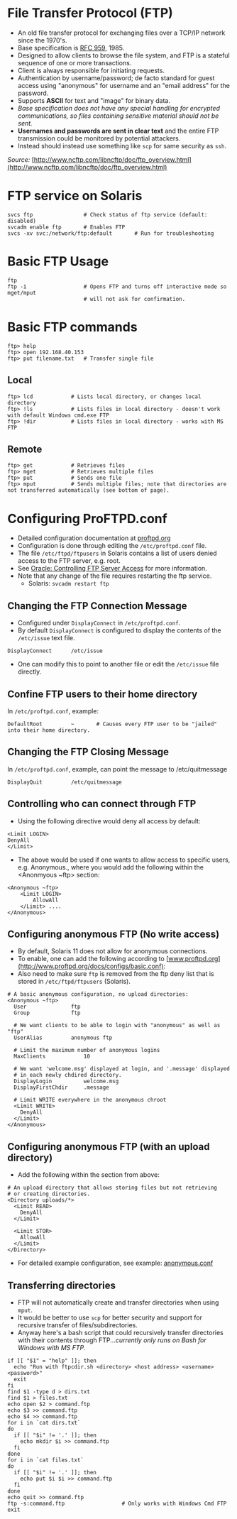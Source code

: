 # File Transfer Protocol (FTP)

- An old file transfer protocol for exchanging files over a TCP/IP network since the 1970's.
- Base specification is [RFC 959](http://www.ncftp.com/ncftp/rfc959.html), 1985.
- Designed to allow clients to browse the file system, and FTP is a stateful sequence of one or more transactions.
- Client is always responsible for initiating requests.
- Authentication by username/password; de facto standard for guest access using "anonymous" for username and an "email address" for the password.
- Supports **ASCII** for text and "image" for binary data.
- *Base specification does not have any special handling for encrypted communications, so files containing sensitive material should not be sent.*
- **Usernames and passwords are sent in clear text** and the entire FTP transmission could be monitored by potential attackers.
- Instead should instead use something like `scp` for same security as `ssh`.

*Source:* [http://www.ncftp.com/libncftp/doc/ftp_overview.html](http://www.ncftp.com/libncftp/doc/ftp_overview.html)


# FTP service on Solaris

```
svcs ftp                # Check status of ftp service (default: disabled)
svcadm enable ftp       # Enables FTP
svcs -xv svc:/network/ftp:default       # Run for troubleshooting
```

# Basic FTP Usage

```
ftp
ftp -i                  # Opens FTP and turns off interactive mode so mget/mput
                        # will not ask for confirmation.
```

# Basic FTP commands

```
ftp> help
ftp> open 192.168.40.153
ftp> put filename.txt   # Transfer single file
```

## Local

```
ftp> lcd            # Lists local directory, or changes local directory
ftp> !ls            # Lists files in local directory - doesn't work with default Windows cmd.exe FTP
ftp> !dir           # Lists files in local directory - works with MS FTP
```

## Remote

```
ftp> get            # Retrieves files
ftp> mget           # Retrieves multiple files
ftp> put            # Sends one file
ftp> mput           # Sends multiple files; note that directories are not transferred automatically (see bottom of page).
```
# Configuring ProFTPD.conf
- Detailed configuration documentation at [proftpd.org](http://www.proftpd.org/docs/howto/ConfigFile.html)
- Configuration is done through editing the `/etc/proftpd.conf` file.
- The file `/etc/ftpd/ftpusers` in Solaris contains a list of users denied access to the FTP server, e.g. root.
- See [Oracle: Controlling FTP Server Access](https://docs.oracle.com/cd/E23823_01/html/816-4555/wuftp-43.html) for more information.
- Note that any change of the file requires restarting the ftp service.
    - Solaris: `svcadm restart ftp`

## Changing the FTP Connection Message
- Configured under `DisplayConnect` in `/etc/proftpd.conf`.
- By default `DisplayConnect` is configured to display the contents of the `/etc/issue` text file.

```
DisplayConnect      /etc/issue
```

- One can modify this to point to another file or edit the `/etc/issue` file directly.

## Confine FTP users to their home directory
In `/etc/proftpd.conf`, example:
```
DefaultRoot         ~       # Causes every FTP user to be "jailed" into their home directory.
```

## Changing the FTP Closing Message
In `/etc/proftpd.conf`, example, can point the message to /etc/quitmessage
```
DisplayQuit         /etc/quitmessage
```

## Controlling who can connect through FTP
- Using the following directive would deny all access by default:
```
<Limit LOGIN>
DenyAll
</Limit>
```
- The above would be used if one wants to allow access to specific users, e.g. Anonymous., where you would add the following within the  <Anonmyous ~ftp> section:
```
<Anonymous ~ftp>
    <Limit LOGIN>
        AllowAll
    </Limit> ....
</Anonymous>
```

## Configuring anonymous FTP (No write access)
- By default, Solaris 11 does not allow for anonymous connections.
- To enable, one can add the following according to [www.proftpd.org](http://www.proftpd.org/docs/configs/basic.conf):
- Also need to make sure `ftp` is removed from the ftp deny list that is stored in `/etc/ftpd/ftpusers` (Solaris).
```
# A basic anonymous configuration, no upload directories:
<Anonymous ~ftp>
  User				ftp
  Group				ftp

  # We want clients to be able to login with "anonymous" as well as "ftp"
  UserAlias			anonymous ftp

  # Limit the maximum number of anonymous logins
  MaxClients			10

  # We want 'welcome.msg' displayed at login, and '.message' displayed
  # in each newly chdired directory.
  DisplayLogin			welcome.msg
  DisplayFirstChdir		.message

  # Limit WRITE everywhere in the anonymous chroot
  <Limit WRITE>
    DenyAll
  </Limit>
</Anonymous>
```

## Configuring anonymous FTP (with an upload directory)

- Add the following within the <Anonymous></Anonymous> section from above:
```
# An upload directory that allows storing files but not retrieving
# or creating directories.
<Directory uploads/*>
  <Limit READ>
    DenyAll
  </Limit>

  <Limit STOR>
    AllowAll
  </Limit>
</Directory>
```
- For detailed example configuration, see example:  [anonymous.conf](http://www.proftpd.org/docs/configs/anonymous.conf)

## Transferring directories
- FTP will not automatically create and transfer directories when using `mput`.
- It would be better to use `scp` for better security and support for recursive transfer of files/subdirectories.
- Anyway here's a bash script that could recursively transfer directories with their contents through FTP...*currently only runs on Bash for Windows with MS FTP.*

```
if [[ "$1" = "help" ]]; then
  echo "Run with ftpcdir.sh <directory> <host address> <username> <password>"
  exit
fi
find $1 -type d > dirs.txt
find $1 > files.txt
echo open $2 > command.ftp
echo $3 >> command.ftp
echo $4 >> command.ftp
for i in `cat dirs.txt`
do
  if [[ "$i" != '.' ]]; then
    echo mkdir $i >> command.ftp
  fi
done
for i in `cat files.txt`
do
  if [[ "$i" != '.' ]]; then
    echo put $i $i >> command.ftp
  fi
done
echo quit >> command.ftp
ftp -s:command.ftp                  # Only works with Windows Cmd FTP
exit
```
